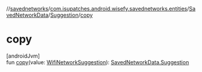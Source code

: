 //[savednetworks](../../../../index.md)/[com.isupatches.android.wisefy.savednetworks.entities](../../index.md)/[SavedNetworkData](../index.md)/[Suggestion](index.md)/[copy](copy.md)

# copy

[androidJvm]\
fun [copy](copy.md)(value: [WifiNetworkSuggestion](https://developer.android.com/reference/kotlin/android/net/wifi/WifiNetworkSuggestion.html)): [SavedNetworkData.Suggestion](index.md)
